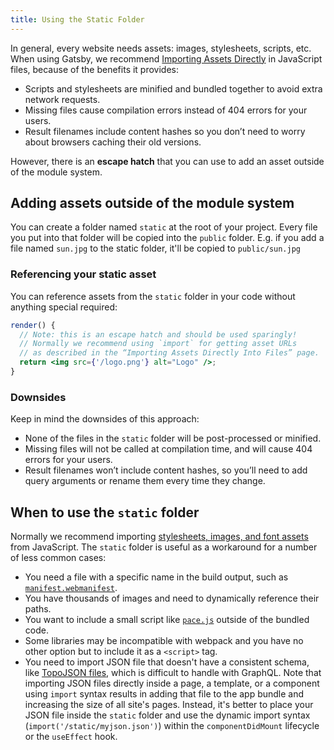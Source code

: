```yaml
---
title: Using the Static Folder
---
```


In general, every website needs assets: images, stylesheets, scripts, etc. When using Gatsby, we recommend
[Importing Assets Directly](/docs/how-to/images-and-media/importing-assets-into-files/) in JavaScript files, because of the benefits it provides:

- Scripts and stylesheets are minified and bundled together to avoid extra network requests.
- Missing files cause compilation errors instead of 404 errors for your users.
- Result filenames include content hashes so you don’t need to worry about browsers caching their old versions.

However, there is an **escape hatch** that you can use to add an asset outside of the module system.

## Adding assets outside of the module system

You can create a folder named `static` at the root of your project. Every file you put into that folder will be copied into the `public` folder. E.g. if you add a file named `sun.jpg` to the static folder, it'll be copied to `public/sun.jpg`

### Referencing your static asset

You can reference assets from the `static` folder in your code without anything special required:

```jsx
render() {
  // Note: this is an escape hatch and should be used sparingly!
  // Normally we recommend using `import` for getting asset URLs
  // as described in the “Importing Assets Directly Into Files” page.
  return <img src={'/logo.png'} alt="Logo" />;
}
```

<EggheadEmbed
  lessonLink="https://egghead.io/lessons/gatsby-use-a-local-image-from-the-static-folder-in-a-gatsby-component"
  lessonTitle="Use a local image from the static folder in a Gatsby component"
/>

### Downsides

Keep in mind the downsides of this approach:

- None of the files in the `static` folder will be post-processed or minified.
- Missing files will not be called at compilation time, and will cause 404 errors for your users.
- Result filenames won’t include content hashes, so you’ll need to add query arguments or rename them every time they change.

## When to use the `static` folder

Normally we recommend importing [stylesheets, images, and font assets](/docs/how-to/images-and-media/importing-assets-into-files/) from JavaScript. The `static`
folder is useful as a workaround for a number of less common cases:

- You need a file with a specific name in the build output, such as
  [`manifest.webmanifest`](https://developer.mozilla.org/en-US/docs/Web/Manifest).
- You have thousands of images and need to dynamically reference their paths.
- You want to include a small script like
  [`pace.js`](https://codebyzach.github.io/pace/) outside of the
  bundled code.
- Some libraries may be incompatible with webpack and you have no other option but to include it as a `<script>` tag.
- You need to import JSON file that doesn't have a consistent schema, like [TopoJSON files](https://en.wikipedia.org/wiki/GeoJSON#TopoJSON), which is difficult to handle with GraphQL. Note that importing JSON files directly inside a page, a template, or a component using `import` syntax results in adding that file to the app bundle and increasing the size of all site's pages. Instead, it's better to place your JSON file inside the `static` folder and use the dynamic import syntax (`import('/static/myjson.json')`) within the `componentDidMount` lifecycle or the `useEffect` hook.
